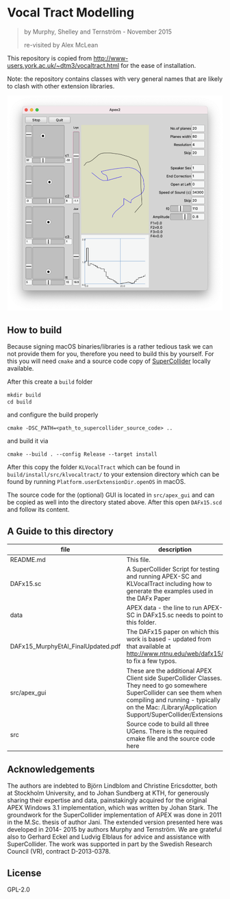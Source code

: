 # Vocal Tract Modelling

> by Murphy, Shelley and Ternström - November 2015
>
> re-visited by Alex McLean

This repository is copied from <http://www-users.york.ac.uk/~dtm3/vocaltract.html> for the ease of installation.

Note: the repository contains classes with very general names that are likely to clash with other extension libraries.

![Screenshot of GUI](screenshot.png)

## How to build

Because signing macOS binaries/libraries is a rather tedious task we can not provide them for you, therefore you need to build this by yourself.
For this you will need `cmake` and a source code copy of [SuperCollider](github.com/supercollider/supercollider) locally available.

After this create a `build` folder

```shell
mkdir build
cd build
```

and configure the build properly

```shell
cmake -DSC_PATH=<path_to_supercollider_source_code> ..
```

and build it via

```shell
cmake --build . --config Release --target install
```

After this copy the folder `KLVocalTract` which can be found in `build/install/src/klvocaltract/` to your extension directory which can be found by running `Platform.userExtensionDir.openOS` in macOS.

The source code for the (optional) GUI is located in `src/apex_gui` and can be copied as well into the directory stated above. After this open `DAFx15.scd` and follow its content.

## A Guide to this directory

file | description
--- | ---
README.md | This file.
DAFx15.sc | A SuperCollider Script for testing and running APEX-SC and KLVocalTract including how to generate the examples used in the DAFx Paper
data | APEX data - the line to run APEX-SC in DAFx15.sc needs to point to this folder.
DAFx15_MurphyEtAl_FinalUpdated.pdf | The DAFx15 paper on which this work is based - updated from that available at http://www.ntnu.edu/web/dafx15/ to fix a few typos.
src/apex_gui | These are the additional APEX Client side SuperCollider Classes. They need to go somewhere SuperCollider can see them when compiling and running - typically on the Mac: /Library/Application Support/SuperCollider/Extensions
src | Source code to build all three UGens. There is the required cmake file and the source code here

## Acknowledgements

The authors are indebted to Björn Lindblom and Christine Ericsdotter, both at Stockholm University, and to Johan Sundberg at KTH, for generously sharing their expertise and data, painstakingly acquired for the original APEX Windows 3.1 implementation, which was written by Johan Stark. The groundwork for the SuperCollider implementation of APEX was done in 2011 in the M.Sc. thesis of author Jani. The extended version presented here was developed in 2014- 2015 by authors Murphy and Ternström. We are grateful also to Gerhard Eckel and Ludvig Elblaus for advice and assistance with SuperCollider. The work was supported in part by the Swedish Research Council (VR), contract D-2013-0378.

## License

GPL-2.0
